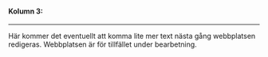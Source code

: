 #### Kolumn 3:
___
Här kommer det eventuellt att komma lite mer text nästa gång webbplatsen redigeras. Webbplatsen är för tillfället under bearbetning.

